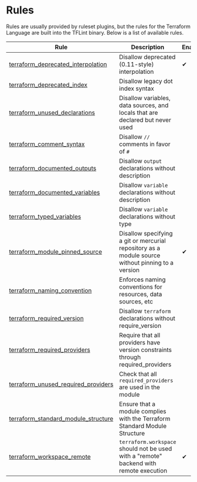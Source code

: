 # Rules

Rules are usually provided by ruleset plugins, but the rules for the Terraform Language are built into the TFLint binary. Below is a list of available rules.

|Rule|Description|Enabled|
| --- | --- | --- |
|[terraform_deprecated_interpolation](terraform_deprecated_interpolation.md)|Disallow deprecated (0.11-style) interpolation|✔|
|[terraform_deprecated_index](terraform_deprecated_index.md)|Disallow legacy dot index syntax||
|[terraform_unused_declarations](terraform_unused_declarations.md)|Disallow variables, data sources, and locals that are declared but never used||
|[terraform_comment_syntax](terraform_comment_syntax.md)|Disallow `//` comments in favor of `#`||
|[terraform_documented_outputs](terraform_documented_outputs.md)|Disallow `output` declarations without description||
|[terraform_documented_variables](terraform_documented_variables.md)|Disallow `variable` declarations without description||
|[terraform_typed_variables](terraform_typed_variables.md)|Disallow `variable` declarations without type||
|[terraform_module_pinned_source](terraform_module_pinned_source.md)|Disallow specifying a git or mercurial repository as a module source without pinning to a version|✔|
|[terraform_naming_convention](terraform_naming_convention.md)|Enforces naming conventions for resources, data sources, etc||
|[terraform_required_version](terraform_required_version.md)|Disallow `terraform` declarations without require_version||
|[terraform_required_providers](terraform_required_providers.md)|Require that all providers have version constraints through required_providers||
|[terraform_unused_required_providers](terraform_unused_required_providers.md)|Check that all `required_providers` are used in the module||
|[terraform_standard_module_structure](terraform_standard_module_structure.md)|Ensure that a module complies with the Terraform Standard Module Structure||
|[terraform_workspace_remote](terraform_workspace_remote.md)|`terraform.workspace` should not be used with a "remote" backend with remote execution|✔|
